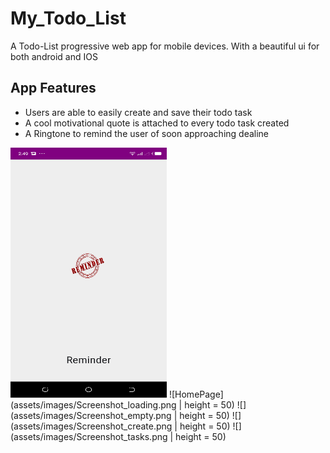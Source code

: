 # My_Todo_List
A Todo-List progressive web app for mobile devices. With a beautiful ui for both android and IOS
## App Features
  * Users are able to easily create  and save their todo task
  * A cool motivational quote is attached to every todo task created
  * A Ringtone to remind the user of soon approaching dealine
  
<img src="assets/images/Screenshot_loading.png" height="400px" width="250px" />
 ![HomePage](assets/images/Screenshot_loading.png | height = 50) 
 ![](assets/images/Screenshot_empty.png | height = 50) 
 ![](assets/images/Screenshot_create.png | height = 50) 
 ![](assets/images/Screenshot_tasks.png | height = 50)

